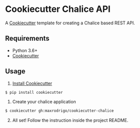 # Cookiecutter Chalice API

A [Cookiecutter](https://github.com/audreyr/cookiecutter) template for creating a Chalice based REST API.

## Requirements

- Python 3.6+
- [Cookiecutter](https://github.com/audreyr/cookiecutter)

## Usage

1. [Install Cookiecutter](https://cookiecutter.readthedocs.io/en/latest/installation.html)

```sh
$ pip install cookiecutter
```

1. Create your chalice application

```sh
$ cookiecutter gh:maxrodrigo/cookiecutter-chalice
```

2. All set! Follow the instruction inside the project README.
